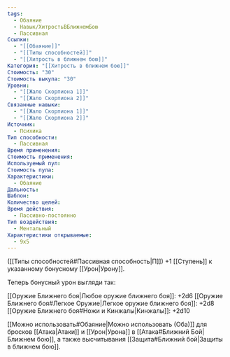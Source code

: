 ```yaml
---
tags:
  - Обаяние
  - Навык/ХитростьВБлижнемБою
  - Пассивная
Ссылки:
  - "[[Обаяние]]"
  - "[[Типы способностей]]"
  - "[[Хитрость в ближнем бою]]"
Категория: "[[Хитрость в ближнем бою]]"
Стоимость: "30"
Стоимость выкупа: "30"
Уровни:
  - "[[Жало Скорпиона 1]]"
  - "[[Жало Скорпиона 2]]"
Связанные навыки:
  - "[[Жало Скорпиона 1]]"
  - "[[Жало Скорпиона 2]]"
Источник:
  - Психика
Тип способности:
  - Пассивная
Время применения: 
Стоимость применения: 
Используемый пул: 
Стоимость пула: 
Характеристики:
  - Обаяние
Дальность: 
Шаблон: 
Количество целей: 
Время действия:
  - Пассивно-постоянно
Тип воздействия:
  - Ментальный
Характеристики открываемые:
  - 9x5
---
```

([[Типы способностей#Пассивная способность|П]]) +1 [[Ступень]] к указанному бонусному [[Урон|Урону]].

Теперь бонусный урон выгляди так: 

[[Оружие Ближнего боя|Любое оружие ближнего боя]]: +2d6
[[Оружие Ближнего боя#Легкое Оружие|Легкое оружие ближнего боя]]: +2d8
[[Оружие Ближнего боя#Ножи и Кинжалы|Кинжалы]]: +2d10

[[Можно использовать#Обаяние|Можно использовать (Оба)]] для бросков [[Атака|Атаки]] и [[Урон|Урона]] в [[Атака#Ближний Бой|Ближнем бою]], а также высчитывания [[Защита#Ближний бой|Защиты в ближнем бою]].